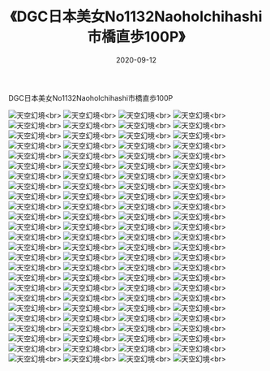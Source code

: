 ﻿---
layout: post
title: 《DGC日本美女No1132NaohoIchihashi市橋直歩100P》
date: 2020-09-12
img: http://photo.orgx.cf/性感/2020/DGC日本美女No1132NaohoIchihashi市橋直歩100P/000.jpg
tags: [美女,性感,泳衣]
---

DGC日本美女No1132NaohoIchihashi市橋直歩100P



![天空幻境](http://photo.orgx.cf/性感/2020/DGC日本美女No1132NaohoIchihashi市橋直歩100P/001.jpg''天空幻境'')<br>
![天空幻境](http://photo.orgx.cf/性感/2020/DGC日本美女No1132NaohoIchihashi市橋直歩100P/002.jpg''天空幻境'')<br>
![天空幻境](http://photo.orgx.cf/性感/2020/DGC日本美女No1132NaohoIchihashi市橋直歩100P/003.jpg''天空幻境'')<br>
![天空幻境](http://photo.orgx.cf/性感/2020/DGC日本美女No1132NaohoIchihashi市橋直歩100P/004.jpg''天空幻境'')<br>
![天空幻境](http://photo.orgx.cf/性感/2020/DGC日本美女No1132NaohoIchihashi市橋直歩100P/005.jpg''天空幻境'')<br>
![天空幻境](http://photo.orgx.cf/性感/2020/DGC日本美女No1132NaohoIchihashi市橋直歩100P/006.jpg''天空幻境'')<br>
![天空幻境](http://photo.orgx.cf/性感/2020/DGC日本美女No1132NaohoIchihashi市橋直歩100P/007.jpg''天空幻境'')<br>
![天空幻境](http://photo.orgx.cf/性感/2020/DGC日本美女No1132NaohoIchihashi市橋直歩100P/008.jpg''天空幻境'')<br>
![天空幻境](http://photo.orgx.cf/性感/2020/DGC日本美女No1132NaohoIchihashi市橋直歩100P/009.jpg''天空幻境'')<br>
![天空幻境](http://photo.orgx.cf/性感/2020/DGC日本美女No1132NaohoIchihashi市橋直歩100P/010.jpg''天空幻境'')<br>
![天空幻境](http://photo.orgx.cf/性感/2020/DGC日本美女No1132NaohoIchihashi市橋直歩100P/011.jpg''天空幻境'')<br>
![天空幻境](http://photo.orgx.cf/性感/2020/DGC日本美女No1132NaohoIchihashi市橋直歩100P/012.jpg''天空幻境'')<br>
![天空幻境](http://photo.orgx.cf/性感/2020/DGC日本美女No1132NaohoIchihashi市橋直歩100P/013.jpg''天空幻境'')<br>
![天空幻境](http://photo.orgx.cf/性感/2020/DGC日本美女No1132NaohoIchihashi市橋直歩100P/014.jpg''天空幻境'')<br>
![天空幻境](http://photo.orgx.cf/性感/2020/DGC日本美女No1132NaohoIchihashi市橋直歩100P/015.jpg''天空幻境'')<br>
![天空幻境](http://photo.orgx.cf/性感/2020/DGC日本美女No1132NaohoIchihashi市橋直歩100P/016.jpg''天空幻境'')<br>
![天空幻境](http://photo.orgx.cf/性感/2020/DGC日本美女No1132NaohoIchihashi市橋直歩100P/017.jpg''天空幻境'')<br>
![天空幻境](http://photo.orgx.cf/性感/2020/DGC日本美女No1132NaohoIchihashi市橋直歩100P/018.jpg''天空幻境'')<br>
![天空幻境](http://photo.orgx.cf/性感/2020/DGC日本美女No1132NaohoIchihashi市橋直歩100P/019.jpg''天空幻境'')<br>
![天空幻境](http://photo.orgx.cf/性感/2020/DGC日本美女No1132NaohoIchihashi市橋直歩100P/020.jpg''天空幻境'')<br>
![天空幻境](http://photo.orgx.cf/性感/2020/DGC日本美女No1132NaohoIchihashi市橋直歩100P/021.jpg''天空幻境'')<br>
![天空幻境](http://photo.orgx.cf/性感/2020/DGC日本美女No1132NaohoIchihashi市橋直歩100P/022.jpg''天空幻境'')<br>
![天空幻境](http://photo.orgx.cf/性感/2020/DGC日本美女No1132NaohoIchihashi市橋直歩100P/023.jpg''天空幻境'')<br>
![天空幻境](http://photo.orgx.cf/性感/2020/DGC日本美女No1132NaohoIchihashi市橋直歩100P/024.jpg''天空幻境'')<br>
![天空幻境](http://photo.orgx.cf/性感/2020/DGC日本美女No1132NaohoIchihashi市橋直歩100P/025.jpg''天空幻境'')<br>
![天空幻境](http://photo.orgx.cf/性感/2020/DGC日本美女No1132NaohoIchihashi市橋直歩100P/026.jpg''天空幻境'')<br>
![天空幻境](http://photo.orgx.cf/性感/2020/DGC日本美女No1132NaohoIchihashi市橋直歩100P/027.jpg''天空幻境'')<br>
![天空幻境](http://photo.orgx.cf/性感/2020/DGC日本美女No1132NaohoIchihashi市橋直歩100P/028.jpg''天空幻境'')<br>
![天空幻境](http://photo.orgx.cf/性感/2020/DGC日本美女No1132NaohoIchihashi市橋直歩100P/029.jpg''天空幻境'')<br>
![天空幻境](http://photo.orgx.cf/性感/2020/DGC日本美女No1132NaohoIchihashi市橋直歩100P/030.jpg''天空幻境'')<br>
![天空幻境](http://photo.orgx.cf/性感/2020/DGC日本美女No1132NaohoIchihashi市橋直歩100P/031.jpg''天空幻境'')<br>
![天空幻境](http://photo.orgx.cf/性感/2020/DGC日本美女No1132NaohoIchihashi市橋直歩100P/032.jpg''天空幻境'')<br>
![天空幻境](http://photo.orgx.cf/性感/2020/DGC日本美女No1132NaohoIchihashi市橋直歩100P/033.jpg''天空幻境'')<br>
![天空幻境](http://photo.orgx.cf/性感/2020/DGC日本美女No1132NaohoIchihashi市橋直歩100P/034.jpg''天空幻境'')<br>
![天空幻境](http://photo.orgx.cf/性感/2020/DGC日本美女No1132NaohoIchihashi市橋直歩100P/035.jpg''天空幻境'')<br>
![天空幻境](http://photo.orgx.cf/性感/2020/DGC日本美女No1132NaohoIchihashi市橋直歩100P/036.jpg''天空幻境'')<br>
![天空幻境](http://photo.orgx.cf/性感/2020/DGC日本美女No1132NaohoIchihashi市橋直歩100P/037.jpg''天空幻境'')<br>
![天空幻境](http://photo.orgx.cf/性感/2020/DGC日本美女No1132NaohoIchihashi市橋直歩100P/038.jpg''天空幻境'')<br>
![天空幻境](http://photo.orgx.cf/性感/2020/DGC日本美女No1132NaohoIchihashi市橋直歩100P/039.jpg''天空幻境'')<br>
![天空幻境](http://photo.orgx.cf/性感/2020/DGC日本美女No1132NaohoIchihashi市橋直歩100P/040.jpg''天空幻境'')<br>
![天空幻境](http://photo.orgx.cf/性感/2020/DGC日本美女No1132NaohoIchihashi市橋直歩100P/041.jpg''天空幻境'')<br>
![天空幻境](http://photo.orgx.cf/性感/2020/DGC日本美女No1132NaohoIchihashi市橋直歩100P/042.jpg''天空幻境'')<br>
![天空幻境](http://photo.orgx.cf/性感/2020/DGC日本美女No1132NaohoIchihashi市橋直歩100P/043.jpg''天空幻境'')<br>
![天空幻境](http://photo.orgx.cf/性感/2020/DGC日本美女No1132NaohoIchihashi市橋直歩100P/044.jpg''天空幻境'')<br>
![天空幻境](http://photo.orgx.cf/性感/2020/DGC日本美女No1132NaohoIchihashi市橋直歩100P/045.jpg''天空幻境'')<br>
![天空幻境](http://photo.orgx.cf/性感/2020/DGC日本美女No1132NaohoIchihashi市橋直歩100P/046.jpg''天空幻境'')<br>
![天空幻境](http://photo.orgx.cf/性感/2020/DGC日本美女No1132NaohoIchihashi市橋直歩100P/047.jpg''天空幻境'')<br>
![天空幻境](http://photo.orgx.cf/性感/2020/DGC日本美女No1132NaohoIchihashi市橋直歩100P/048.jpg''天空幻境'')<br>
![天空幻境](http://photo.orgx.cf/性感/2020/DGC日本美女No1132NaohoIchihashi市橋直歩100P/049.jpg''天空幻境'')<br>
![天空幻境](http://photo.orgx.cf/性感/2020/DGC日本美女No1132NaohoIchihashi市橋直歩100P/050.jpg''天空幻境'')<br>
![天空幻境](http://photo.orgx.cf/性感/2020/DGC日本美女No1132NaohoIchihashi市橋直歩100P/051.jpg''天空幻境'')<br>
![天空幻境](http://photo.orgx.cf/性感/2020/DGC日本美女No1132NaohoIchihashi市橋直歩100P/052.jpg''天空幻境'')<br>
![天空幻境](http://photo.orgx.cf/性感/2020/DGC日本美女No1132NaohoIchihashi市橋直歩100P/053.jpg''天空幻境'')<br>
![天空幻境](http://photo.orgx.cf/性感/2020/DGC日本美女No1132NaohoIchihashi市橋直歩100P/054.jpg''天空幻境'')<br>
![天空幻境](http://photo.orgx.cf/性感/2020/DGC日本美女No1132NaohoIchihashi市橋直歩100P/055.jpg''天空幻境'')<br>
![天空幻境](http://photo.orgx.cf/性感/2020/DGC日本美女No1132NaohoIchihashi市橋直歩100P/056.jpg''天空幻境'')<br>
![天空幻境](http://photo.orgx.cf/性感/2020/DGC日本美女No1132NaohoIchihashi市橋直歩100P/057.jpg''天空幻境'')<br>
![天空幻境](http://photo.orgx.cf/性感/2020/DGC日本美女No1132NaohoIchihashi市橋直歩100P/058.jpg''天空幻境'')<br>
![天空幻境](http://photo.orgx.cf/性感/2020/DGC日本美女No1132NaohoIchihashi市橋直歩100P/059.jpg''天空幻境'')<br>
![天空幻境](http://photo.orgx.cf/性感/2020/DGC日本美女No1132NaohoIchihashi市橋直歩100P/060.jpg''天空幻境'')<br>
![天空幻境](http://photo.orgx.cf/性感/2020/DGC日本美女No1132NaohoIchihashi市橋直歩100P/061.jpg''天空幻境'')<br>
![天空幻境](http://photo.orgx.cf/性感/2020/DGC日本美女No1132NaohoIchihashi市橋直歩100P/062.jpg''天空幻境'')<br>
![天空幻境](http://photo.orgx.cf/性感/2020/DGC日本美女No1132NaohoIchihashi市橋直歩100P/063.jpg''天空幻境'')<br>
![天空幻境](http://photo.orgx.cf/性感/2020/DGC日本美女No1132NaohoIchihashi市橋直歩100P/064.jpg''天空幻境'')<br>
![天空幻境](http://photo.orgx.cf/性感/2020/DGC日本美女No1132NaohoIchihashi市橋直歩100P/065.jpg''天空幻境'')<br>
![天空幻境](http://photo.orgx.cf/性感/2020/DGC日本美女No1132NaohoIchihashi市橋直歩100P/066.jpg''天空幻境'')<br>
![天空幻境](http://photo.orgx.cf/性感/2020/DGC日本美女No1132NaohoIchihashi市橋直歩100P/067.jpg''天空幻境'')<br>
![天空幻境](http://photo.orgx.cf/性感/2020/DGC日本美女No1132NaohoIchihashi市橋直歩100P/068.jpg''天空幻境'')<br>
![天空幻境](http://photo.orgx.cf/性感/2020/DGC日本美女No1132NaohoIchihashi市橋直歩100P/069.jpg''天空幻境'')<br>
![天空幻境](http://photo.orgx.cf/性感/2020/DGC日本美女No1132NaohoIchihashi市橋直歩100P/070.jpg''天空幻境'')<br>
![天空幻境](http://photo.orgx.cf/性感/2020/DGC日本美女No1132NaohoIchihashi市橋直歩100P/071.jpg''天空幻境'')<br>
![天空幻境](http://photo.orgx.cf/性感/2020/DGC日本美女No1132NaohoIchihashi市橋直歩100P/072.jpg''天空幻境'')<br>
![天空幻境](http://photo.orgx.cf/性感/2020/DGC日本美女No1132NaohoIchihashi市橋直歩100P/073.jpg''天空幻境'')<br>
![天空幻境](http://photo.orgx.cf/性感/2020/DGC日本美女No1132NaohoIchihashi市橋直歩100P/074.jpg''天空幻境'')<br>
![天空幻境](http://photo.orgx.cf/性感/2020/DGC日本美女No1132NaohoIchihashi市橋直歩100P/075.jpg''天空幻境'')<br>
![天空幻境](http://photo.orgx.cf/性感/2020/DGC日本美女No1132NaohoIchihashi市橋直歩100P/076.jpg''天空幻境'')<br>
![天空幻境](http://photo.orgx.cf/性感/2020/DGC日本美女No1132NaohoIchihashi市橋直歩100P/077.jpg''天空幻境'')<br>
![天空幻境](http://photo.orgx.cf/性感/2020/DGC日本美女No1132NaohoIchihashi市橋直歩100P/078.jpg''天空幻境'')<br>
![天空幻境](http://photo.orgx.cf/性感/2020/DGC日本美女No1132NaohoIchihashi市橋直歩100P/079.jpg''天空幻境'')<br>
![天空幻境](http://photo.orgx.cf/性感/2020/DGC日本美女No1132NaohoIchihashi市橋直歩100P/080.jpg''天空幻境'')<br>
![天空幻境](http://photo.orgx.cf/性感/2020/DGC日本美女No1132NaohoIchihashi市橋直歩100P/081.jpg''天空幻境'')<br>
![天空幻境](http://photo.orgx.cf/性感/2020/DGC日本美女No1132NaohoIchihashi市橋直歩100P/082.jpg''天空幻境'')<br>
![天空幻境](http://photo.orgx.cf/性感/2020/DGC日本美女No1132NaohoIchihashi市橋直歩100P/083.jpg''天空幻境'')<br>
![天空幻境](http://photo.orgx.cf/性感/2020/DGC日本美女No1132NaohoIchihashi市橋直歩100P/084.jpg''天空幻境'')<br>
![天空幻境](http://photo.orgx.cf/性感/2020/DGC日本美女No1132NaohoIchihashi市橋直歩100P/085.jpg''天空幻境'')<br>
![天空幻境](http://photo.orgx.cf/性感/2020/DGC日本美女No1132NaohoIchihashi市橋直歩100P/086.jpg''天空幻境'')<br>
![天空幻境](http://photo.orgx.cf/性感/2020/DGC日本美女No1132NaohoIchihashi市橋直歩100P/087.jpg''天空幻境'')<br>
![天空幻境](http://photo.orgx.cf/性感/2020/DGC日本美女No1132NaohoIchihashi市橋直歩100P/088.jpg''天空幻境'')<br>
![天空幻境](http://photo.orgx.cf/性感/2020/DGC日本美女No1132NaohoIchihashi市橋直歩100P/089.jpg''天空幻境'')<br>
![天空幻境](http://photo.orgx.cf/性感/2020/DGC日本美女No1132NaohoIchihashi市橋直歩100P/090.jpg''天空幻境'')<br>
![天空幻境](http://photo.orgx.cf/性感/2020/DGC日本美女No1132NaohoIchihashi市橋直歩100P/091.jpg''天空幻境'')<br>
![天空幻境](http://photo.orgx.cf/性感/2020/DGC日本美女No1132NaohoIchihashi市橋直歩100P/092.jpg''天空幻境'')<br>
![天空幻境](http://photo.orgx.cf/性感/2020/DGC日本美女No1132NaohoIchihashi市橋直歩100P/093.jpg''天空幻境'')<br>
![天空幻境](http://photo.orgx.cf/性感/2020/DGC日本美女No1132NaohoIchihashi市橋直歩100P/094.jpg''天空幻境'')<br>
![天空幻境](http://photo.orgx.cf/性感/2020/DGC日本美女No1132NaohoIchihashi市橋直歩100P/095.jpg''天空幻境'')<br>
![天空幻境](http://photo.orgx.cf/性感/2020/DGC日本美女No1132NaohoIchihashi市橋直歩100P/096.jpg''天空幻境'')<br>
![天空幻境](http://photo.orgx.cf/性感/2020/DGC日本美女No1132NaohoIchihashi市橋直歩100P/097.jpg''天空幻境'')<br>
![天空幻境](http://photo.orgx.cf/性感/2020/DGC日本美女No1132NaohoIchihashi市橋直歩100P/098.jpg''天空幻境'')<br>
![天空幻境](http://photo.orgx.cf/性感/2020/DGC日本美女No1132NaohoIchihashi市橋直歩100P/099.jpg''天空幻境'')<br>
![天空幻境](http://photo.orgx.cf/性感/2020/DGC日本美女No1132NaohoIchihashi市橋直歩100P/100.jpg''天空幻境'')<br>